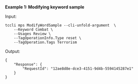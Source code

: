 **Example 1: Modifying keyword sample**



Input: 

```
tccli mps ModifyWordSample --cli-unfold-argument  \
    --Keyword Combat \
    --Usages Review \
    --TagOperationInfo.Type reset \
    --TagOperation.Tags Terrorism
```

Output: 
```
{
    "Response": {
        "RequestId": "12ae8d8e-dce3-4151-9d4b-5594145287e1"
    }
}
```

